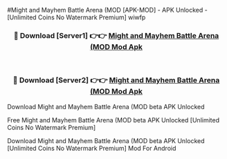 #Might and Mayhem Battle Arena (MOD [APK-MOD] - APK Unlocked - [Unlimited Coins No Watermark Premium] wiwfp



<div align="center">

<h3>🔴 Download [Server1] 👉👉 <a href="https://momento.my/?title=Might_and_Mayhem_Battle_Arena_(MOD">Might and Mayhem Battle Arena (MOD Mod Apk</a></h3><br>

<h3>🔴 Download [Server2] 👉👉 <a href="https://momento.my/?title=Might_and_Mayhem_Battle_Arena_(MOD">Might and Mayhem Battle Arena (MOD Mod Apk</a></h3>
</div>



Download Might and Mayhem Battle Arena (MOD beta APK Unlocked

Free Might and Mayhem Battle Arena (MOD beta APK Unlocked [Unlimited Coins No Watermark Premium]

Download Might and Mayhem Battle Arena (MOD beta APK Unlocked [Unlimited Coins No Watermark Premium] Mod For Android
